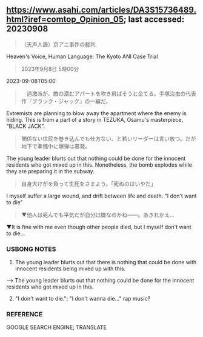 ## https://www.asahi.com/articles/DA3S15736489.html?iref=comtop_Opinion_05; last accessed: 20230908

> （天声人語）京アニ事件の裁判

Heaven's Voice, Human Language: The Kyoto ANI Case Trial

> 2023年9月8日 5時00分

2023-09-08T05:00

>　過激派が、敵の潜むアパートを吹き飛ばそうと企てる。手塚治虫の代表作『ブラック・ジャック』の一編だ。

Extremists are planning to blow away the apartment where the enemy is hiding. This is from a part of a story in TEZUKA, Osamu's masterpiece, "BLACK JACK".

> 関係ない住民を巻き込んでも仕方ない、と若いリーダーは言い放つ。だが地下で準備中に爆弾は暴発。

The young leader blurts out that nothing  could be done for the innocent residents who got mixed up in this. Nonetheless, the bomb explodes while they are preparing it in the subway.

> 自身大けがを負って生死をさまよう。「死ぬのはいやだ」

I myself suffer a large wound, and drift between life and death. "I don't want to die"

> ▼他人は死んでも平気だが自分は嫌なのかね――。あきれかえ…

▼It is fine with me even though other people died, but I myself don't want to die...

### USBONG NOTES

1) The young leader blurts out that there is nothing that could be done with innocent residents being mixed up with this. 

--> The young leader blurts out that nothing  could be done for the innocent residents who got mixed up in this.

2) "I don't want to die."; "I don't wanna die..." rap music?

### REFERENCE

GOOGLE SEARCH ENGINE; TRANSLATE
